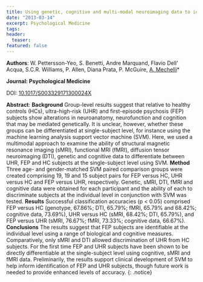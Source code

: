```yaml
---
title: Using genetic, cognitive and multi-modal neuroimaging data to identify ultra-high-risk and first-episode psychosis at the individual level
date: "2013-03-14"
excerpt: Psychological Medicine
tags:
header:
  teaser:
featured: false
---
```


__Authors__: W. Pettersson-Yeo, S. Benetti, Andre Marquand, Flavio Dell' Acqua, S.C.R. Williams, P. Allen, Diana Prata, P. McGuire, [A. Mechelli](/members/Andrea)*

**Journal: Psychological Medicine**

DOI: [10.1017/S003329171300024X](https://doi.org/10.1017/S003329171300024X)

**Abstract**: **Background** Group-level results suggest that relative to healthy controls (HCs), ultra-high-risk (UHR) and first-episode psychosis (FEP) subjects show alterations in neuroanatomy, neurofunction and cognition that may be mediated genetically. It is unclear, however, whether these groups can be differentiated at single-subject level, for instance using the machine learning analysis support vector machine (SVM). Here, we used a multimodal approach to examine the ability of structural magnetic resonance imaging (sMRI), functional MRI (fMRI), diffusion tensor neuroimaging (DTI), genetic and cognitive data to differentiate between UHR, FEP and HC subjects at the single-subject level using SVM. **Method** Three age- and gender-matched SVM paired comparison groups were created comprising 19, 19 and 15 subject pairs for FEP versus HC, UHR versus HC and FEP versus UHR, respectively. Genetic, sMRI, DTI, fMRI and cognitive data were obtained for each participant and the ability of each to discriminate subjects at the individual level in conjunction with SVM was tested. **Results** Successful classification accuracies (p < 0.05) comprised FEP versus HC (genotype, 67.86%; DTI, 65.79%; fMRI, 65.79% and 68.42%; cognitive data, 73.69%), UHR versus HC (sMRI, 68.42%; DTI, 65.79%), and FEP versus UHR (sMRI, 76.67%; fMRI, 73.33%; cognitive data, 66.67%). **Conclusions** The results suggest that FEP subjects are identifiable at the individual level using a range of biological and cognitive measures. Comparatively, only sMRI and DTI allowed discrimination of UHR from HC subjects. For the first time FEP and UHR subjects have been shown to be directly differentiable at the single-subject level using cognitive, sMRI and fMRI data. Preliminarily, the results support clinical development of SVM to help inform identification of FEP and UHR subjects, though future work is needed to provide enhanced levels of accuracy.
{: .notice}
